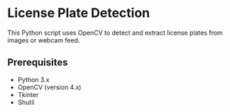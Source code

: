 # License Plate Detection

This Python script uses OpenCV to detect and extract license plates from images or webcam feed.

## Prerequisites

- Python 3.x
- OpenCV (version 4.x)
- Tkinter
- Shutil